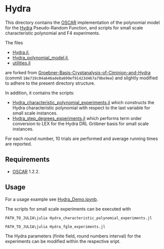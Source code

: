 # Hydra
This directory contains the [OSCAR](https://www.oscar-system.org/) implementation of the polynomial model for the [Hydra](https://doi.org/10.1007/978-3-031-30634-1_9) Pseudo-Random Function, and scripts for small scale characteristic polynomial and F4 experiments.

The files
 - [Hydra.jl](./Hydra.jl),
 - [Hydra_polynomial_model.jl](./Hydra_polynomial_model.jl),
 - [utilities.jl](./utilities.jl)
 
 are forked from [Groebner-Basis-Cryptanalysis-of-Ciminion-and-Hydra](https://github.com/sca-research/Groebner-Basis-Cryptanalysis-of-Ciminion-and-Hydra.git) (commit `18e719c04a646ade8a699ef91423d467a79be9ee`) and slightly modified to adhere to the present directory structure.

In addition, it contains the scripts:
- [Hydra_characteristic_polynomial_experiments.jl](./Hydra_characteristic_polynomial_experiments.jl) which constructs the Hydra characteristic polynomial with respect to the last variable for small scale instances.
- [Hydra_step_degrees_experiments.jl](./Hydra_step_degrees_experiments.jl) which performs term order conversion to LEX for the Hydra DRL Gröbner basis for small scale instances.

For each round number, $10$ trials are performed and average running times are reported.

## Requirements
- [OSCAR](https://www.oscar-system.org/) 1.2.2.

## Usage
For a usage example see [Hydra_Demo.ipynb](./Hydra_Demo.ipynb).

The scripts for small scale experiments can be executed with
```Shell
PATH_TO_JULIA\julia Hydra_characteristic_polynomial_experiments.jl

PATH_TO_JULIA\julia Hydra_fglm_experiments.jl
```
The Hydra parameters (finite field, round numbers interval) for the experiments can be modified within the respective sript.
